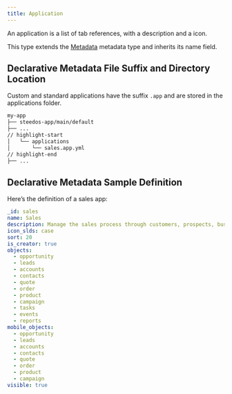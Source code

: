 ```yaml
---
title: Application
---
```


An application is a list of tab references, with a description and a icon.

This type extends the [Metadata](metadata) metadata type and inherits its name field.

## Declarative Metadata File Suffix and Directory Location

Custom and standard applications have the suffix `.app` and are stored in the applications folder.

```sh
my-app
├── steedos-app/main/default
├── ...
// highlight-start
│   └── applications
│       └── sales.app.yml
// highlight-end
├── ...
```

## Declarative Metadata Sample Definition

Here’s the definition of a sales app:

```yml title="my-app/steedos-app/main/default/profiles/customer.profile.yml"
_id: sales
name: Sales
description: Manage the sales process through customers, prospects, business opportunities, etc
icon_slds: case
sort: 20
is_creator: true
objects:
  - opportunity
  - leads
  - accounts
  - contacts
  - quote
  - order
  - product
  - campaign
  - tasks
  - events
  - reports
mobile_objects:
  - opportunity
  - leads
  - accounts
  - contacts
  - quote
  - order
  - product
  - campaign
visible: true
```
